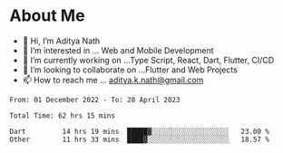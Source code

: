 # About Me

- 👋 Hi, I’m Aditya Nath
- 👀 I’m interested in ... Web and Mobile Development
- 🌱 I’m currently working on ...Type Script, React, Dart, Flutter, CI/CD
- 💞️ I’m looking to collaborate on ...Flutter and Web Projects
- 📫 How to reach me ... aditya.k.nath@gmail.com

<!--START_SECTION:waka-->

```text
From: 01 December 2022 - To: 28 April 2023

Total Time: 62 hrs 15 mins

Dart         14 hrs 19 mins  █████▓░░░░░░░░░░░░░░░░░░░   23.00 %
Other        11 hrs 33 mins  ████▓░░░░░░░░░░░░░░░░░░░░   18.57 %
```

<!--END_SECTION:waka-->

<!---
kronosking007/kronosking007 is a ✨ special ✨ repository because its `README.md` (this file) appears on your GitHub profile.
You can click the Preview link to take a look at your changes.
--->
